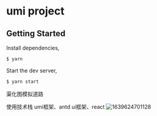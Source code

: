 # umi project

## Getting Started

Install dependencies,

```bash
$ yarn
```

Start the dev server,

```bash
$ yarn start
```

渠化图模拟道路

使用技术栈 umi框架、antd ui框架、react
![1639624701128](https://user-images.githubusercontent.com/82558362/146302792-7a45ece6-97d7-4306-842a-7cd32ea757bb.jpg)
